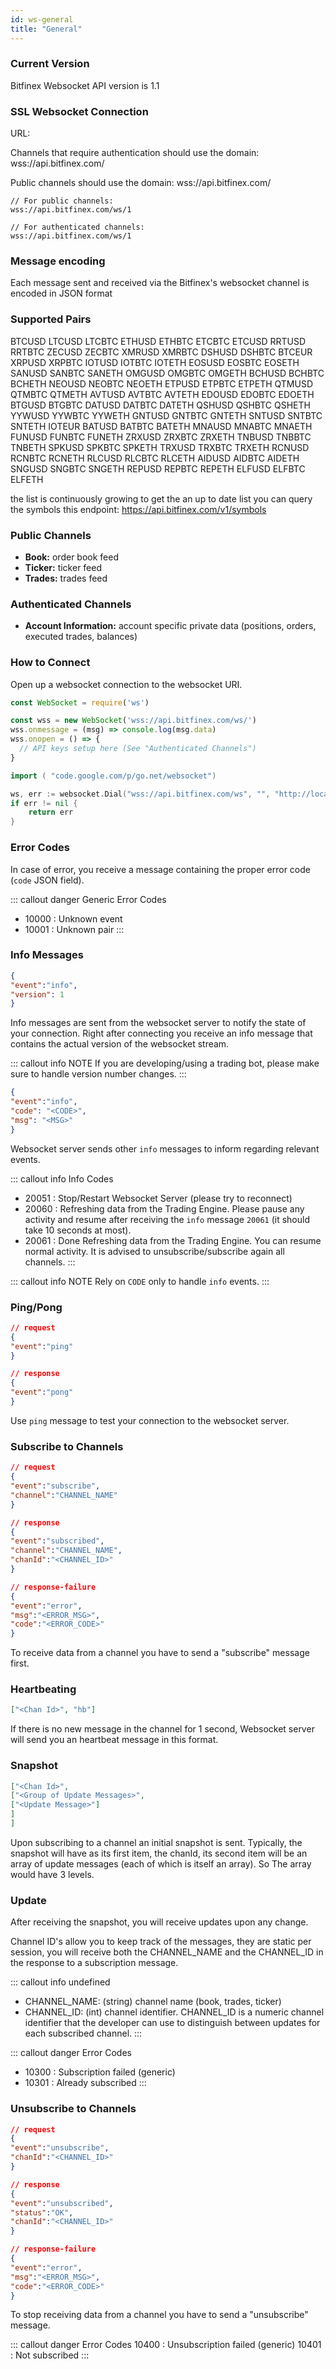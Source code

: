 ```yaml
---
id: ws-general
title: "General"
---
```


### Current Version

Bitfinex Websocket API version is 1.1

### SSL Websocket Connection

URL:

Channels that require authentication should use the domain:
wss://api.bitfinex.com/

Public channels should use the domain:
wss://api.bitfinex.com/

```text
// For public channels:
wss://api.bitfinex.com/ws/1

// For authenticated channels:
wss://api.bitfinex.com/ws/1
```

### Message encoding

Each message sent and received via the Bitfinex's websocket channel is encoded in JSON format

### Supported Pairs
BTCUSD LTCUSD LTCBTC ETHUSD ETHBTC ETCBTC ETCUSD RRTUSD RRTBTC ZECUSD ZECBTC XMRUSD XMRBTC DSHUSD DSHBTC BTCEUR XRPUSD XRPBTC IOTUSD IOTBTC IOTETH EOSUSD EOSBTC EOSETH SANUSD SANBTC SANETH OMGUSD OMGBTC OMGETH BCHUSD BCHBTC BCHETH NEOUSD NEOBTC NEOETH ETPUSD ETPBTC ETPETH QTMUSD QTMBTC QTMETH AVTUSD AVTBTC AVTETH EDOUSD EDOBTC EDOETH BTGUSD BTGBTC DATUSD DATBTC DATETH QSHUSD QSHBTC QSHETH YYWUSD YYWBTC YYWETH GNTUSD GNTBTC GNTETH SNTUSD SNTBTC SNTETH IOTEUR BATUSD BATBTC BATETH MNAUSD MNABTC MNAETH FUNUSD FUNBTC FUNETH ZRXUSD ZRXBTC ZRXETH TNBUSD TNBBTC TNBETH SPKUSD SPKBTC SPKETH TRXUSD TRXBTC TRXETH RCNUSD RCNBTC RCNETH RLCUSD RLCBTC RLCETH AIDUSD AIDBTC AIDETH SNGUSD SNGBTC SNGETH REPUSD REPBTC REPETH ELFUSD ELFBTC ELFETH

the list is continuously growing to get the an up to date list you can query the symbols this endpoint: https://api.bitfinex.com/v1/symbols

### Public Channels

* **Book:** order book feed
* **Ticker:** ticker feed
* **Trades:** trades feed

### Authenticated Channels

* **Account Information:** account specific private data (positions, orders, executed trades, balances)

### How to Connect
Open up a websocket connection to the websocket URI.

```javascript [1590649447466002-javascript]
const WebSocket = require('ws')

const wss = new WebSocket('wss://api.bitfinex.com/ws/')
wss.onmessage = (msg) => console.log(msg.data)
wss.onopen = () => {
  // API keys setup here (See "Authenticated Channels")
}
```

```go [1590649447466002-go]
import ( "code.google.com/p/go.net/websocket")

ws, err := websocket.Dial("wss://api.bitfinex.com/ws", "", "http://localhost/")
if err != nil {
    return err
}

```

### Error Codes

In case of error, you receive a message containing the proper error code (`code` JSON field).


::: callout danger Generic Error Codes
- 10000 : Unknown event
- 10001 : Unknown pair
:::


### Info Messages

```json
{
"event":"info",
"version": 1
}
```

Info messages are sent from the websocket server to notify the state of your connection.
Right after connecting you receive an info message that contains the actual version of the websocket stream.


::: callout info NOTE
If you are developing/using a trading bot, please make sure to handle version number changes.
:::


```json
{
"event":"info",
"code": "<CODE>",
"msg": "<MSG>"
}
```

Websocket server sends other `info` messages to inform regarding relevant events.


::: callout info Info Codes
- 20051 : Stop/Restart Websocket Server (please try to reconnect)
- 20060 : Refreshing data from the Trading Engine. Please pause any activity and resume after receiving the `info` message `20061` (it should take 10 seconds at most).
- 20061 : Done Refreshing data from the Trading Engine. You can resume normal activity. It is advised to unsubscribe/subscribe again all channels.
:::


::: callout info NOTE
Rely on `CODE` only to handle `info` events.
:::


### Ping/Pong

```json
// request
{
"event":"ping"
}

// response
{
"event":"pong"
}
```


Use `ping` message to test your connection to the websocket server.


### Subscribe to Channels

```json
// request
{
"event":"subscribe",
"channel":"CHANNEL_NAME"
}

// response
{
"event":"subscribed",
"channel":"CHANNEL_NAME",
"chanId":"<CHANNEL_ID>"
}

// response-failure
{
"event":"error",
"msg":"<ERROR_MSG>",
"code":"<ERROR_CODE>"
}
```

To receive data from a channel you have to send a "subscribe" message first.


### Heartbeating

```json
["<Chan Id>", "hb"]
```

If there is no new message in the channel for 1 second, Websocket server will send you an heartbeat message in this format.


### Snapshot

```json
["<Chan Id>",
["<Group of Update Messages>",
["<Update Message>"]
]
]
```

Upon subscribing to a channel an initial snapshot is sent. Typically, the snapshot will have as its first item, the chanId, its second item will be an array of update messages (each of which is itself an array).
So The array would have 3 levels.

### Update
After receiving the snapshot, you will receive updates upon any change.

Channel ID's allow you to keep track of the messages, they are static per session, you will receive both the CHANNEL_NAME and the CHANNEL_ID in the response to a subscription message.


::: callout info undefined
- CHANNEL_NAME: (string) channel name (book, trades, ticker)
- CHANNEL_ID: (int) channel identifier. CHANNEL_ID is a numeric channel identifier that the developer can use to distinguish between updates for each subscribed channel.
:::


::: callout danger Error Codes
- 10300 : Subscription failed (generic)
- 10301 : Already subscribed
:::


### Unsubscribe to Channels

```json
// request
{
"event":"unsubscribe",
"chanId":"<CHANNEL_ID>"
}

// response
{
"event":"unsubscribed",
"status":"OK",
"chanId":"<CHANNEL_ID>"
}

// response-failure
{
"event":"error",
"msg":"<ERROR_MSG>",
"code":"<ERROR_CODE>"
}
```
To stop receiving data from a channel you have to send a "unsubscribe" message.


::: callout danger Error Codes
10400 : Unsubscription failed (generic)
10401 : Not subscribed
:::
